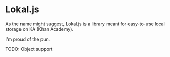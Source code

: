 # Lokal.js
As the name might suggest, Lokal.js is a library meant for easy-to-use local storage on KA (Khan Academy). 

I'm proud of the pun.

TODO: Object support

